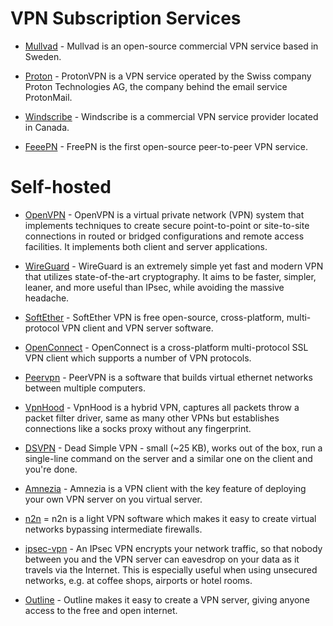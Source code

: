 # VPN Subscription Services

-   [Mullvad](https://mullvad.net/en/) - Mullvad is an open-source commercial VPN service based in Sweden.

-   [Proton](https://protonvpn.com/) - ProtonVPN is a VPN service operated by the Swiss company Proton Technologies AG, the company behind the email service ProtonMail.

-   [Windscribe](https://windscribe.com/) - Windscribe is a commercial VPN service provider located in Canada.

-   [FeeePN](https://www.freepn.org/) - FreePN is the first open-source peer-to-peer VPN service.

# Self-hosted

-   [OpenVPN](https://openvpn.net/) - OpenVPN is a virtual private network (VPN) system that implements techniques to create secure point-to-point or site-to-site connections in routed or bridged configurations and remote access facilities. It implements both client and server applications.

-   [WireGuard](https://www.wireguard.com/) - WireGuard is an extremely simple yet fast and modern VPN that utilizes state-of-the-art cryptography. It aims to be faster, simpler, leaner, and more useful than IPsec, while avoiding the massive headache.

-   [SoftEther](https://www.softether.org/) - SoftEther VPN is free open-source, cross-platform, multi-protocol VPN client and VPN server software.

-   [OpenConnect](https://www.infradead.org/openconnect/) - OpenConnect is a cross-platform multi-protocol SSL VPN client which supports a number of VPN protocols.

-   [Peervpn](https://peervpn.net/) - PeerVPN is a software that builds virtual ethernet networks between multiple computers.

-   [VpnHood](https://github.com/vpnhood/VpnHood) - VpnHood is a hybrid VPN, captures all packets throw a packet filter driver, same as many other VPNs but establishes connections like a socks proxy without any fingerprint.

-   [DSVPN](https://github.com/jedisct1/dsvpn) - Dead Simple VPN - small (~25 KB), works out of the box, run a single-line command on the server and a similar one on the client and you're done.

-   [Amnezia](https://en.amnezia.org/) - Amnezia is a VPN client with the key feature of deploying your own VPN server on you virtual server.

-   [n2n](https://github.com/ntop/n2n) = n2n is a light VPN software which makes it easy to create virtual networks bypassing intermediate firewalls.

-   [ipsec-vpn](https://github.com/hwdsl2/setup-ipsec-vpn) - An IPsec VPN encrypts your network traffic, so that nobody between you and the VPN server can eavesdrop on your data as it travels via the Internet. This is especially useful when using unsecured networks, e.g. at coffee shops, airports or hotel rooms.

-   [Outline](https://getoutline.org/) - Outline makes it easy to create a VPN server, giving anyone access to the free and open internet.

